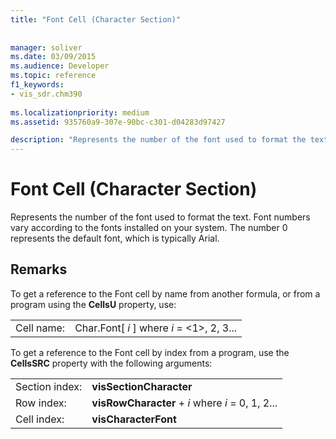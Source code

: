 ```yaml
---
title: "Font Cell (Character Section)"
 
 
manager: soliver
ms.date: 03/09/2015
ms.audience: Developer
ms.topic: reference
f1_keywords:
- vis_sdr.chm390
 
ms.localizationpriority: medium
ms.assetid: 935760a9-307e-90bc-c301-d04283d97427

description: "Represents the number of the font used to format the text. Font numbers vary according to the fonts installed on your system. The number 0 represents the default font, which is typically Arial."
---
```


# Font Cell (Character Section)

Represents the number of the font used to format the text. Font numbers vary according to the fonts installed on your system. The number 0 represents the default font, which is typically Arial.
  
## Remarks

To get a reference to the Font cell by name from another formula, or from a program using the **CellsU** property, use: 
  
|||
|:-----|:-----|
| Cell name:  <br/> | Char.Font[  *i*  ]            where  *i*  = <1>, 2, 3... |
   
To get a reference to the Font cell by index from a program, use the **CellsSRC** property with the following arguments: 
  
|||
|:-----|:-----|
| Section index:  <br/> |**visSectionCharacter** <br/> |
| Row index:  <br/> |**visRowCharacter** +  *i*            where  *i*  = 0, 1, 2... |
| Cell index:  <br/> |**visCharacterFont** <br/> |
   

